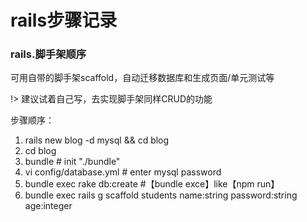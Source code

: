 # rails步骤记录

### rails.脚手架顺序
可用自带的脚手架scaffold，自动迁移数据库和生成页面/单元测试等

!> 建议试着自己写，去实现脚手架同样CRUD的功能

步骤顺序：
1. rails new blog -d mysql && cd blog
2. cd blog
3. bundle # init "./bundle"
4. vi config/database.yml # enter mysql password
5. bundle exec rake db:create #【bundle exce】like【npm run】
6. bundle exec rails g scaffold students name:string password:string age:integer